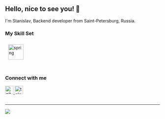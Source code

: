 ## <div align="left">Hello, nice to see you! 👋</div>  
I'm Stanislav, Backend developer from Saint-Petersburg, Russia.
<br/>  

### My Skill Set  
<div align="left">  
<img style="margin: 10px" src="[https://profilinator.rishav.dev/skills-assets/java-original-wordmark.svg](https://img.shields.io/badge/Spring-6DB33F?style=for-the-badge&logo=spring&logoColor=white)" alt="spring" height="50" /></a>  
</div>
<br/>  


### Connect with me  
<div align="left">
<a href="https://github.com/PetrutiSA" target="_blank">
<img src="https://img.shields.io/badge/github-%2324292e.svg?&style=for-the-badge&logo=github&logoColor=white" height="27" alt=github />
</a> 
<a href="https://t.me/petrutik" target="_blank">
<img src="https://img.shields.io/static/v1?message=Telegram&logo=telegram&label=&color=2CA5E0&logoColor=white&labelColor=&style=for-the-badge" height="27" alt="telegram logo"  />
</a>
</div> 
 
<br/>  

----
<div align="left"><img src="https://github-readme-stats.vercel.app/api?username=PetrutikSA&show_icons=true&count_private=true&hide_border=true" align="center" /></div>  
<br/>  
<!--
**PetrutikSA/PetrutikSA** is a ✨ _special_ ✨ repository because its `README.md` (this file) appears on your GitHub profile.

Here are some ideas to get you started:

- 🔭 I’m currently working on ...
- 🌱 I’m currently learning ...
- 👯 I’m looking to collaborate on ...
- 🤔 I’m looking for help with ...
- 💬 Ask me about ...
- 📫 How to reach me: ...
- 😄 Pronouns: ...
- ⚡ Fun fact: ...
-->
